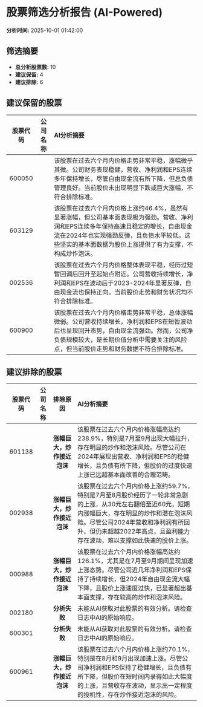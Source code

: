# 股票筛选分析报告 (AI-Powered)

**分析时间:** 2025-10-01 01:42:00

## 筛选摘要

- **总分析股票数:** 10
- **建议保留:** 4
- **建议排除:** 6

## 建议保留的股票

| 股票代码 | 公司名称 | AI分析摘要 |
|:---:|:---:|:---|
| 600050 |  | 该股票在过去六个月内价格走势非常平稳，涨幅微乎其微。公司财务表现稳健，营收、净利润和EPS连续多年保持增长，尽管自由现金流有所下降，但总负债管理良好。当前股价未出现明显下跌或巨大涨幅，不符合排除标准。 |
| 603129 |  | 该股票在过去六个月内价格上涨约46.4%，虽然有显著涨幅，但公司基本面表现极为强劲。营收、净利润和EPS连续多年保持高速且稳定的增长，自由现金流在2024年也实现强劲反弹，且负债水平较低。这些坚实的基本面数据为股价上涨提供了有力支撑，不构成炒作泡沫。 |
| 002536 |  | 该股票在过去六个月内价格整体表现平稳，经历过短暂回调后回升至起始点附近。公司营收持续增长，净利润和EPS在波动后于2023-2024年显著反弹，自由现金流也保持正向。当前股价走势和财务状况均不符合排除标准。 |
| 600900 |  | 该股票在过去六个月内价格走势非常平稳，总体涨幅微弱。公司营收持续增长，净利润和EPS在短暂波动后也呈现回升态势，自由现金流强劲。然而，公司净负债规模较大，是长期价值分析中需要关注的风险点，但当前股价走势和财务数据不符合排除标准。 |

## 建议排除的股票

| 股票代码 | 公司名称 | 排除原因 | AI分析摘要 |
|:---:|:---:|:---:|:---|
| 601138 |  | **涨幅巨大，炒作接近泡沫** | 该股票在过去六个月内价格涨幅高达约238.9%，特别是7月至9月出现大幅拉升，存在明显的炒作和泡沫风险。尽管公司在2024年展现出营收、净利润和EPS的稳健增长，且负债有所下降，但股价的过度快速上涨已远超基本面改善的合理范畴。 |
| 002938 |  | **涨幅巨大，炒作接近泡沫** | 该股票在过去六个月内价格上涨约59.7%，特别是7月至8月股价经历了一轮非常急剧的上涨，从30元左右翻倍至近60元，短期内涨幅巨大，存在明显的炒作和潜在泡沫风险。尽管公司2024年营收和净利润有所回升，但仍未超越2022年高点，且盈利能力存在波动，难以支撑如此快速的股价上涨。 |
| 000988 |  | **涨幅巨大，炒作接近泡沫** | 该股票在过去六个月内价格涨幅高达约126.1%，尤其是在7月至9月期间呈现加速上涨态势。尽管公司近几年净利润和EPS保持了持续增长，但2024年自由现金流大幅下降，且股价上涨速度过快，已显著超出基本面支撑，存在较高的炒作和泡沫风险。 |
| 002180 |  | **分析失败** | 未能从AI获取对此股票的有效分析。请检查日志中AI的原始响应。 |
| 600301 |  | **分析失败** | 未能从AI获取对此股票的有效分析。请检查日志中AI的原始响应。 |
| 600961 |  | **涨幅巨大，炒作接近泡沫** | 该股票在过去六个月内价格上涨约70.1%，特别是在8月和9月出现加速上涨。尽管公司净利润和EPS保持了稳健增长，且负债有所下降，但股价在短时间内录得如此大幅度的上涨，且营收存在波动，显示出一定程度的投机性，存在炒作接近泡沫的风险。 |

